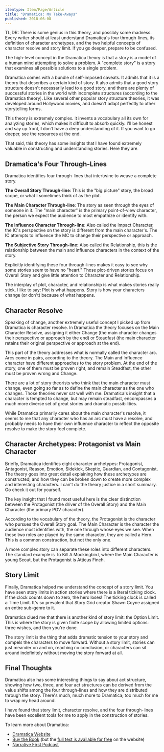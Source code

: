 ```yaml
---
itemtype: Item/Page/Article
title: "Dramatica: My Take-Aways"
published: 2018-06-08
---
```


TL;DR: There is some genius in this theory, and possibly some madness. Every
writer should at least understand Dramatica's four through-lines, its definition
of character archetypes, and the two helpful concepts of character resolve and
story limit. If you go deeper, prepare to be confused.<!--more-->

The high-level concept in the Dramatica theory is that a story is a model of a
human mind attempting to solve a problem. A "complete story" is a story that
examines all possible solutions to a single problem.

Dramatica comes with a bundle of self-imposed caveats. It admits that it is a
theory that describes a certain kind of story. It also admits that a good story
structure doesn't necessarily lead to a good story, and there are plenty of
successful stories in the world with incomplete structures (according to the
Dramatica theory). Like several other popular story structure theories, it was
developed around Hollywood movies, and doesn't adapt perfectly to other
storytelling forms.

This theory is extremely complex. It invents a vocabulary all its own for
analyzing stories, which makes it difficult to absorb quickly. I'll be honest
and say up front, I don't have a deep understanding of it. If you want to go
deeper, see the resources at the end.

That said, this theory has some insights that I have found extremely valuable in
constructing and understanding stories. Here they are.

<h2>Dramatica's Four Through-Lines</h2>
Dramatica identifies four through-lines that intertwine to weave a complete
story.

<strong>The Overall Story Through-line</strong>: This is the "big picture"
story, the broad scope, or what I sometimes think of as the plot.

<strong>The Main Character Through-line</strong>: The story as seen through the
eyes of someone in it. The "main character" is the primary point-of-view
character, the person we expect the audience to most empathize or identify with.

<strong>The Influence Character Through-line</strong>: Also called the Impact
Character, the IC's perspective on the story is different from the main
character's. The IC attempts to influence the MC to change their perspective or
approach.

<strong>The Subjective Story Through-line</strong>: Also called the
Relationship, this is the relationship between the main and influence characters
in the context of the story.

Explicitly identifying these four through-lines makes it easy to see why some
stories seem to have no "heart." Those plot-driven stories focus on Overall
Story and give little attention to Character and Relationship.

The interplay of plot, character, and relationship is what makes stories really
stick. I like to say: Plot is what happens. Story is how your characters change
(or don't) because of what happens.

<h2>Character Resolve</h2>
Speaking of change, another extremely useful concept I picked up from Dramatica
is character resolve. In Dramatica the theory focuses on the Main Character
Resolve, assigning it either Change (the main character changes their
perspective or approach by the end) or Steadfast (the main character retains
their original perspective or approach at the end).

This part of the theory addresses what is normally called the character arc.
Arcs come in pairs, according to the theory. The Main and Influence character
have different approaches to the story problem. At the end of the story, one of
them must be proven right, and remain Steadfast, the other must be proven wrong
and Change.

There are a lot of story theorists who think that the main character must
change, even going so far as to define the main character as the one who
changes. Those theories never sat well with me. Dramatica's insight that a
character is tempted to change, but may remain steadfast, encompasses a much
more diverse set of great stories and dramatic possibilities.

While Dramatica primarily cares about the main character's resolve, it seems to
me that any character who has an arc must have a resolve, and probably needs to
have their own influence character to reflect the opposite resolve to make the
story feel complete.

<h2>Character Archetypes: Protagonist vs Main Character</h2>
Briefly, Dramatica identifies eight character archetypes: Protagonist,
Antagonist, Reason, Emotion, Sidekick, Skeptic, Guardian, and Contagonist. The
theory goes into great detail explaining how these archetypes are constructed,
and how they can be broken down to create more complex and interesting
characters. I can't do the theory justice in a short summary. Go check it out
for yourself.

The key insight that I found most useful here is the clear distinction
between the Protagonist (the driver of the Overall Story) and the Main
Character (the primary POV character).

According to the vocabulary of the theory, the Protagonist is the character
who pursues the Overall Story goal. The Main Character is the character the
audience most identifies with, the one through whose eyes we see. When these
two roles are played by the same character, they are called a Hero. This is
a common construction, but not the only one.

A more complex story can separate these roles into different characters. The
standard example is To Kill A Mockingbird, where the Main Character is young
Scout, but the Protagonist is Atticus Finch.

<h2>Story Limit</h2>
Finally, Dramatica helped me understand the concept of a story limit. You
have seen story limits in action stories where there is a literal ticking
clock. If the clock counts down to zero, the hero loses! The ticking clock
is called a Time Limit. It's so prevalent that Story Grid creator Shawn
Coyne assigned an entire sub-genre to it.

Dramatica clued me that there is another kind of story limit: the Option
Limit. This is where the story is given finite scope by allowing limited
options: three wishes, and then you're done.

The story limit is the thing that adds dramatic tension to your story and
compels the characters to move forward. Without a story limit, stories can
just meander on and on, reaching no conclusion, or characters can sit around
indefinitely without moving the story forward at all.

<h2>Final Thoughts</h2>
Dramatica also has some interesting things to say about act structure,
showing how two, three, and four act structures can be derived from the
value shifts among the four through-lines and how they are distributed
through the story. There's much, much more to Dramatica; too much for me to
wrap my head around.

I have found that story limit, character resolve, and the four through-lines
have been excellent tools for me to apply in the construction of stories.

To learn more about Dramatica:

<ul>
    <li><a href="http://dramatica.com">Dramatica Website</a></li>
    <li><a href="https://amzn.to/2JgbT3J">Buy the Book</a> (but the <a
    href="http://dramatica.com/theory/book">full text is available for
    free</a> on the website)</li>
    <li><a href="https://narrativefirst.com/podcasts">Narrative
    First Podcast</a></li>
</ul>

